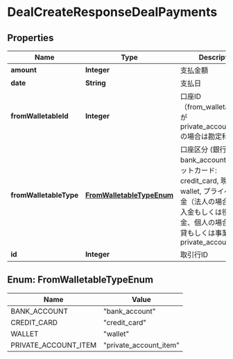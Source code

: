 

# DealCreateResponseDealPayments

## Properties

Name | Type | Description | Notes
------------ | ------------- | ------------- | -------------
**amount** | **Integer** | 支払金額 | 
**date** | **String** | 支払日 | 
**fromWalletableId** | **Integer** | 口座ID（from_walletable_typeがprivate_account_itemの場合は勘定科目ID） |  [optional]
**fromWalletableType** | [**FromWalletableTypeEnum**](#FromWalletableTypeEnum) | 口座区分 (銀行口座: bank_account, クレジットカード: credit_card, 現金: wallet, プライベート資金（法人の場合は役員借入金もしくは役員借入金、個人の場合は事業主貸もしくは事業主借）: private_account_item) |  [optional]
**id** | **Integer** | 取引行ID | 



## Enum: FromWalletableTypeEnum

Name | Value
---- | -----
BANK_ACCOUNT | &quot;bank_account&quot;
CREDIT_CARD | &quot;credit_card&quot;
WALLET | &quot;wallet&quot;
PRIVATE_ACCOUNT_ITEM | &quot;private_account_item&quot;



